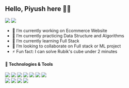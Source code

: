 ##  Hello, Piyush here 👋🏼

<a href="https://www.linkedin.com/in/piyush20/">![](https://img.shields.io/badge/piyush_sinha%20-%230077B5.svg?&style=for-the-badge&logo=linkedin&logoColor=white)</a> 
<a href="https://drive.google.com/file/d/1um9utDtZt3PfIoRJlVeS072-9UIAaeNW/view?usp=sharing">![](https://img.shields.io/badge/latest_resume%20-%231DA1F2.svg?&style=for-the-badge&logo=download&logoColor=white)</a>

- 🔭 I’m currently working on Ecommerce Website
- 🌱 I’m currently practicing Data Structure and Algorithms
- 🌱 I’m currently learning Full Stack
- 👯 I’m looking to collaborate on Full stack or ML project
- ⚡ Fun fact: I can solve Rubik's cube under 2 minutes


#### 🔧 Technologies & Tools

<a href="#">![](https://img.shields.io/badge/C++-%234ea94b.svg?&style=for-the-badge&logo=C++&logoColor=white)</a>
<a href="#">![](https://img.shields.io/badge/python%20-%2314354C.svg?&style=for-the-badge&logo=python&logoColor=white)</a>
<a href="#">![](https://img.shields.io/badge/javascript%20-%23323330.svg?&style=for-the-badge&logo=javascript&logoColor=%23F7DF1E)</a>
<a href="#">![](https://img.shields.io/badge/java-%23ED8B00.svg?&style=for-the-badge&logo=java&logoColor=white)</a>
<a href="#">![](https://img.shields.io/badge/node.js%20-%2343853D.svg?&style=for-the-badge&logo=node.js&logoColor=white)</a>
<a href="#">![](https://img.shields.io/badge/Appium%20-%23323330.svg?&style=for-the-badge&logo=appium&logoColor=%237DF1E)</a>
<a href="#">![](https://img.shields.io/badge/TensorFlow%20-%23323330.svg?&style=for-the-badge&logo=tensorflow&logoColor=white)</a>
<br />
<a href="#">![](https://img.shields.io/badge/react%20-%2320232a.svg?&style=for-the-badge&logo=react&logoColor=%2361DAFB)</a>
<a href="#">![](https://img.shields.io/badge/flask%20-%23000.svg?&style=for-the-badge&logo=flask&logoColor=white)</a>
<a href="#">![](https://img.shields.io/badge/mysql-%2300f.svg?&style=for-the-badge&logo=mysql&logoColor=white)</a>
<a href="#">![](https://img.shields.io/badge/MongoDB-%234ea94b.svg?&style=for-the-badge&logo=mongodb&logoColor=white)</a>


<!--
**PiyushSinha-9/PiyushSinha-9** is a ✨ _special_ ✨ repository because its `README.md` (this file) appears on your GitHub profile.

Here are some ideas to get you started:

- 🔭 I’m currently working on Ecommerce Website
- 🌱 I’m currently learning Full Stack
- 👯 I’m looking to collaborate on Full stack or ML project
- 🤔 I’m looking for help with ...
- 💬 Ask me about ...
- 📫 How to reach me: 
- 😄 Pronouns: ...
- ⚡ Fun fact: ...
-->
